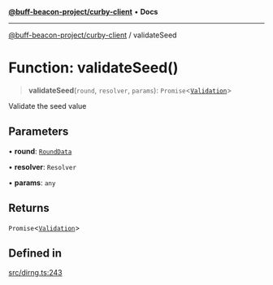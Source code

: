 [**@buff-beacon-project/curby-client**](../index.md) • **Docs**

***

[@buff-beacon-project/curby-client](../index.md) / validateSeed

# Function: validateSeed()

> **validateSeed**(`round`, `resolver`, `params`): `Promise`\<[`Validation`](../type-aliases/Validation.md)\>

Validate the seed value

## Parameters

• **round**: [`RoundData`](../type-aliases/RoundData.md)

• **resolver**: `Resolver`

• **params**: `any`

## Returns

`Promise`\<[`Validation`](../type-aliases/Validation.md)\>

## Defined in

[src/dirng.ts:243](https://github.com/buff-beacon-project/curby-js-client/blob/e85b824d126d92d22842a10bef1c81bb4fdd007c/src/dirng.ts#L243)
